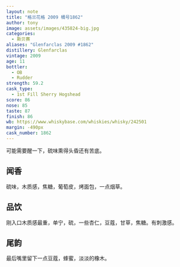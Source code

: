 ```yaml
---
layout: note
title: "格兰花格 2009 桶号1862"
author: tony
image: assets/images/435824-big.jpg
categories:
  - 斯贝赛
aliases: "Glenfarclas 2009 #1862"
distillery: Glenfarclas
vintage: 2009
age: 11
bottler:
  - OB
  - Rudder
strength: 59.2
cask_type:
  - 1st Fill Sherry Hogshead
score: 86
nose: 85
taste: 87
finish: 86
wb: https://www.whiskybase.com/whiskies/whisky/242501
margin: -490px
cask_number: 1862
---
```

可能需要醒一下，硫味熏得头昏还有苦底。

## 闻香
硫味，木质感，焦糖，葡萄皮，烤面包，一点烟草。

## 品饮
刚入口木质感最重，单宁，硫，一些杏仁，豆蔻，甘草，焦糖。有刺激感。

## 尾韵
最后嘴里留下一点豆蔻，蜂蜜，淡淡的橡木。

